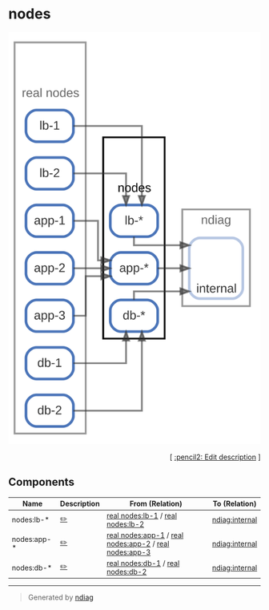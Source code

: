 # nodes

![diagram](node-nodes.svg)



<p align="right">
  [ <a href="../ndiag.descriptions/_node-nodes.md">:pencil2: Edit description</a> ]
<p>

## Components

| Name | Description | From (Relation) | To (Relation) |
| --- | --- | --- | --- |
| nodes:lb-* |  <a href="../ndiag.descriptions/_component-nodes_lb-_.md">:pencil2:</a> | [real nodes:lb-1](node-real_nodes.md) / [real nodes:lb-2](node-real_nodes.md) | [ndiag:internal](node-ndiag.md) |
| nodes:app-* |  <a href="../ndiag.descriptions/_component-nodes_app-_.md">:pencil2:</a> | [real nodes:app-1](node-real_nodes.md) / [real nodes:app-2](node-real_nodes.md) / [real nodes:app-3](node-real_nodes.md) | [ndiag:internal](node-ndiag.md) |
| nodes:db-* |  <a href="../ndiag.descriptions/_component-nodes_db-_.md">:pencil2:</a> | [real nodes:db-1](node-real_nodes.md) / [real nodes:db-2](node-real_nodes.md) | [ndiag:internal](node-ndiag.md) |


---

> Generated by [ndiag](https://github.com/k1LoW/ndiag)
